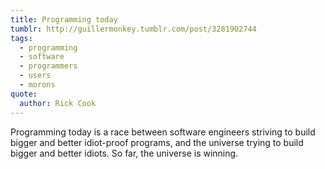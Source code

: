 ```yaml
---
title: Programming today
tumblr: http://guillermonkey.tumblr.com/post/3281902744
tags:
  - programming
  - software
  - programmers
  - users
  - morons
quote:
  author: Rick Cook
---
```


Programming today is a race between software engineers striving to build bigger and better idiot-proof programs, and the universe trying to build bigger and better idiots. So far, the universe is winning.
